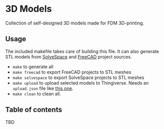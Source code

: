# 3D Models

Collection of self-designed 3D models made for FDM 3D-printing.

## Usage
The included makefile takes care of building this file. It can also generate STL models from [SolveSpace](https://solvespace.com) and [FreeCAD](https://www.freecadweb.org/) project sources.

- `make` to generate all
- `make freecad` to export FreeCAD projects to STL meshes
- `make solvespace` to export SolveSpace projects to STL meshes
- `make upload` to upload selected models to Thingiverse. Needs an `upload.json` file like [this one](precision_screwdriver_v2/upload.json).
- `make clean` to clean all.

## Table of contents
TBD

